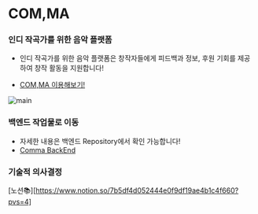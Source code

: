 # COM,MA

### 인디 작곡가를 위한 음악 플랫폼
- 인디 작곡가를 위한 음악 플랫폼은 창작자들에게 피드백과 정보, 후원 기회를 제공하여 창작 활동을 지원합니다!

- [COM,MA 이용해보기!](https://compose-market.vercel.app/)

![main](https://github.com/Techit-BitHarmony/Comma_Frontend/assets/51808344/0b9d3a70-15cc-452c-810b-bb11aad7b4ff)

### 백엔드 작업물로 이동
- 자세한 내용은 백엔드 Repository에서 확인 가능합니다!
- [Comma BackEnd](https://github.com/Techit-BitHarmony/Comma)

### 기술적 의사결정
[노션📚][https://www.notion.so/7b5df4d052444e0f9df19ae4b1c4f660?pvs=4]
